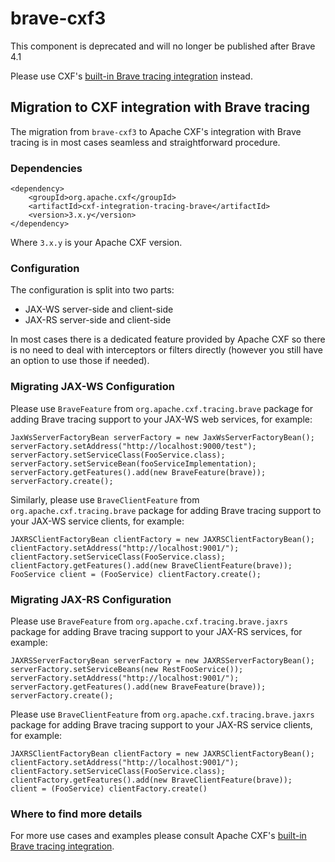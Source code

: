 # brave-cxf3

This component is deprecated and will no longer be published after Brave 4.1

Please use CXF's [built-in Brave tracing integration](https://cwiki.apache.org/confluence/display/CXF20DOC/Using+OpenZipkin+Brave) instead.

## Migration to CXF integration with Brave tracing
The migration from `brave-cxf3` to Apache CXF's integration with Brave tracing is in most cases seamless and straightforward procedure.

### Dependencies

    <dependency>
        <groupId>org.apache.cxf</groupId>
        <artifactId>cxf-integration-tracing-brave</artifactId>
        <version>3.x.y</version>
    </dependency>		

Where `3.x.y` is your Apache CXF version.

### Configuration
The configuration is split into two parts:
 - JAX-WS server-side and client-side
 - JAX-RS server-side and client-side

In most cases there is a dedicated feature provided by Apache CXF so there is no need to deal with interceptors or filters directly (however you still have an option to use those if needed).

### Migrating JAX-WS Configuration
Please use `BraveFeature` from `org.apache.cxf.tracing.brave` package for adding Brave tracing support to your JAX-WS web services, for example:

    JaxWsServerFactoryBean serverFactory = new JaxWsServerFactoryBean();
    serverFactory.setAddress("http://localhost:9000/test");
    serverFactory.setServiceClass(FooService.class);
    serverFactory.setServiceBean(fooServiceImplementation);
    serverFactory.getFeatures().add(new BraveFeature(brave));
    serverFactory.create();

Similarly, please use `BraveClientFeature` from `org.apache.cxf.tracing.brave` package for adding Brave tracing support to your JAX-WS service clients, for example:

    JAXRSClientFactoryBean clientFactory = new JAXRSClientFactoryBean();
    clientFactory.setAddress("http://localhost:9001/");
    clientFactory.setServiceClass(FooService.class);
    clientFactory.getFeatures().add(new BraveClientFeature(brave));
    FooService client = (FooService) clientFactory.create();

### Migrating JAX-RS Configuration
Please use `BraveFeature` from `org.apache.cxf.tracing.brave.jaxrs` package for adding Brave tracing support to your JAX-RS services, for example:

    JAXRSServerFactoryBean serverFactory = new JAXRSServerFactoryBean();
    serverFactory.setServiceBeans(new RestFooService());
    serverFactory.setAddress("http://localhost:9001/");
    serverFactory.getFeatures().add(new BraveFeature(brave));
    serverFactory.create();

  Please use `BraveClientFeature` from `org.apache.cxf.tracing.brave.jaxrs` package for adding Brave tracing support to your JAX-RS service clients, for example:

    JAXRSClientFactoryBean clientFactory = new JAXRSClientFactoryBean();
    clientFactory.setAddress("http://localhost:9001/");
    clientFactory.setServiceClass(FooService.class);
    clientFactory.getFeatures().add(new BraveClientFeature(brave));
    client = (FooService) clientFactory.create()

### Where to find more details
For more use cases and examples please consult Apache CXF's [built-in Brave tracing integration](https://cwiki.apache.org/confluence/display/CXF20DOC/Using+OpenZipkin+Brave).
